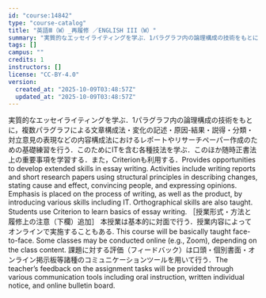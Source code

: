 ```yaml
---
id: "course:14842"
type: "course-catalog"
title: "英語Ⅲ（W）_再履修 ／ENGLISH III（W）"
summary: "実質的なエッセイライティングを学ぶ．1パラグラフ内の論理構成の技術をもとに，複数パラグラフによる文章構成法・変化の記述・原因-結果・説得・分類・対立意見の表現などの内容構成法におけるレポートやリサーチペーパー作成のための基礎練習を行う．この…"
tags: []
campus: ""
credits: 1
instructors: []
license: "CC-BY-4.0"
version:
  created_at: "2025-10-09T03:48:57Z"
  updated_at: "2025-10-09T03:48:57Z"
---
```

実質的なエッセイライティングを学ぶ．1パラグラフ内の論理構成の技術をもとに，複数パラグラフによる文章構成法・変化の記述・原因-結果・説得・分類・対立意見の表現などの内容構成法におけるレポートやリサーチペーパー作成のための基礎練習を行う．このためにITを含む各種技法を学ぶ．このほか随時正書法上の重要事項を学習する．また，Criterionも利用する．Provides opportunities to develop extended skills in essay writing. Activities include writing reports and short research papers using structural principles in describing changes, stating cause and effect, convincing people, and expressing opinions. Emphasis is placed on the process of writing, as well as the product, by introducing various skills including IT. Orthographical skills are also taught. Students use Criterion to learn basics of essay writing. ［授業形式・方法と履修上の注意（下欄）追加］ 本授業は基本的に対面で行う．授業内容によってオンラインで実施することもある. This course will be basically taught face-to-face. Some classes may be conducted online (e.g., Zoom), depending on the class content. 課題に対する評価（フィードバック）は口頭・個別書面・オンライン掲示板等諸種のコミュニケーションツールを用いて行う．The teacher’s feedback on the assignment tasks will be provided through various communication tools including oral instruction, written individual notice, and online bulletin board.

